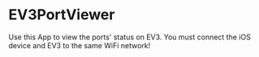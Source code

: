 EV3PortViewer
=============
Use this App to view the ports' status on EV3.
You must connect the iOS device and EV3 to the same WiFi network!
